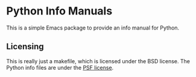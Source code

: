 # Python Info Manuals

This is a simple Emacs package to provide an info manual for Python.

## Licensing

This is really just a makefile, which is licensed under the BSD
license. The Python info files are under the
[PSF license](http://docs.python.org/2/license.html).
